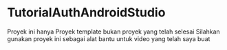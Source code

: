 # TutorialAuthAndroidStudio
Proyek ini hanya Proyek template bukan proyek yang telah selesai
Silahkan gunakan proyek ini sebagai alat bantu untuk video yang telah saya buat
